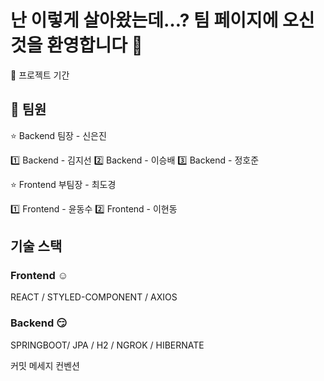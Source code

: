 # 난 이렇게 살아왔는데…? 팀 페이지에 오신 것을 환영합니다 🎉


📆 프로젝트 기간


## 💪 팀원

⭐ Backend 팀장 - 신은진

  1️⃣ Backend - 김지선
  2️⃣ Backend - 이승배
  3️⃣ Backend - 정호준

⭐ Frontend 부팀장 - 최도경

  1️⃣ Frontend - 윤동수
  2️⃣ Frontend - 이현동


## 기술 스택
### Frontend ☺️

REACT / STYLED-COMPONENT / AXIOS

### Backend 😏

SPRINGBOOT/ JPA / H2 / NGROK / HIBERNATE


커밋 메세지 컨벤션
